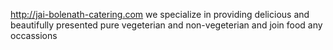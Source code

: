  http://jai-bolenath-catering.com
we specialize in providing delicious and beautifully presented pure vegeterian and non-vegeterian and join food any occassions
